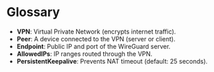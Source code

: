 # Glossary
- **VPN**: Virtual Private Network (encrypts internet traffic).  
- **Peer**: A device connected to the VPN (server or client).  
- **Endpoint**: Public IP and port of the WireGuard server.  
- **AllowedIPs**: IP ranges routed through the VPN.  
- **PersistentKeepalive**: Prevents NAT timeout (default: 25 seconds).
